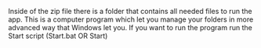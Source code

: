 Inside of the zip file there is a folder that contains all needed files to run the app.
This is a computer program which let you manage your folders in more advanced way that Windows let you. If you want to run the program run the Start script (Start.bat OR Start)
